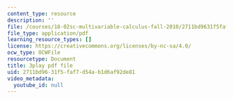 ```yaml
---
content_type: resource
description: ''
file: /courses/18-02sc-multivariable-calculus-fall-2010/2711bd9631f5faf7d54ab1d6af92de81_2y4tCiWbVRI.pdf
file_type: application/pdf
learning_resource_types: []
license: https://creativecommons.org/licenses/by-nc-sa/4.0/
ocw_type: OCWFile
resourcetype: Document
title: 3play pdf file
uid: 2711bd96-31f5-faf7-d54a-b1d6af92de81
video_metadata:
  youtube_id: null
---
```

